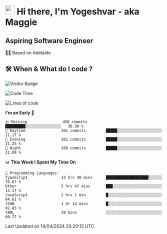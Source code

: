 <h1><img src="https://emojis.slackmojis.com/emojis/images/1531849430/4246/blob-sunglasses.gif?1531849430" width="30"/> Hi there, I'm Yogeshvar - aka Maggie</h1>

## Aspiring Software Engineer
🏂🏻  Based on Adelaide 

## 🛠 When & What do I code ?  

![Visitor Badge](https://visitor-badge.feriirawann.repl.co?username=yogeshvar&repo=yogeshvar&label=Visitors&style=plastic&color=%23457BFF&contentType=svg)

<!--START_SECTION:waka-->
![Code Time](http://img.shields.io/badge/Code%20Time-2%2C869%20hrs%2023%20mins-blue)

![Lines of code](https://img.shields.io/badge/From%20Hello%20World%20I%27ve%20Written-4.2%20million%20lines%20of%20code-blue)

**I'm an Early 🐤** 

```text
🌞 Morning                450 commits         █████████░░░░░░░░░░░░░░░░   36.50 % 
🌆 Daytime                261 commits         █████░░░░░░░░░░░░░░░░░░░░   21.17 % 
🌃 Evening                262 commits         █████░░░░░░░░░░░░░░░░░░░░   21.25 % 
🌙 Night                  260 commits         █████░░░░░░░░░░░░░░░░░░░░   21.09 % 
```


📊 **This Week I Spent My Time On** 

```text
💬 Programming Languages: 
TypeScript               33 hrs 40 mins      ███████████████████░░░░░░   76.67 % 
Other                    5 hrs 47 mins       ███░░░░░░░░░░░░░░░░░░░░░░   13.17 % 
JavaScript               2 hrs 1 min         █░░░░░░░░░░░░░░░░░░░░░░░░   04.61 % 
JSON                     1 hr 14 mins        █░░░░░░░░░░░░░░░░░░░░░░░░   02.83 % 
YAML                     20 mins             ░░░░░░░░░░░░░░░░░░░░░░░░░   00.77 % 
```


 Last Updated on 14/04/2024 20:20:13 UTC
<!--END_SECTION:waka-->
